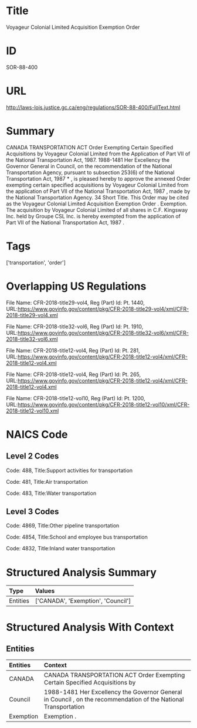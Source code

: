 # Title
Voyageur Colonial Limited Acquisition Exemption Order


# ID
SOR-88-400

# URL
http://laws-lois.justice.gc.ca/eng/regulations/SOR-88-400/FullText.html


# Summary
CANADA TRANSPORTATION ACT Order Exempting Certain Specified Acquisitions by Voyageur Colonial Limited from the Application of Part VII of the National Transportation Act, 1987.
1988-1481 Her Excellency the Governor General in Council, on the recommendation of the National Transportation Agency, pursuant to subsection 253(6) of the  National Transportation Act, 1987 * , is pleased hereby to approve the annexed  Order exempting certain specified acquisitions by Voyageur Colonial Limited from the application of Part VII of the National Transportation Act, 1987 , made by the National Transportation Agency.
34 Short Title.
This Order may be cited as the  Voyageur Colonial Limited Acquisition Exemption Order .
Exemption.
The acquisition by Voyageur Colonial Limited of all shares in C.F. Kingsway Inc. held by Groupe CSL Inc. is hereby exempted from the application of Part VII of the  National Transportation Act, 1987 .


# Tags
['transportation', 'order']


# Overlapping US Regulations
File Name: CFR-2018-title29-vol4, Reg (Part) Id: Pt. 1440, URL:https://www.govinfo.gov/content/pkg/CFR-2018-title29-vol4/xml/CFR-2018-title29-vol4.xml

File Name: CFR-2018-title32-vol6, Reg (Part) Id: Pt. 1910, URL:https://www.govinfo.gov/content/pkg/CFR-2018-title32-vol6/xml/CFR-2018-title32-vol6.xml

File Name: CFR-2018-title12-vol4, Reg (Part) Id: Pt. 281, URL:https://www.govinfo.gov/content/pkg/CFR-2018-title12-vol4/xml/CFR-2018-title12-vol4.xml

File Name: CFR-2018-title12-vol4, Reg (Part) Id: Pt. 265, URL:https://www.govinfo.gov/content/pkg/CFR-2018-title12-vol4/xml/CFR-2018-title12-vol4.xml

File Name: CFR-2018-title12-vol10, Reg (Part) Id: Pt. 1200, URL:https://www.govinfo.gov/content/pkg/CFR-2018-title12-vol10/xml/CFR-2018-title12-vol10.xml




# NAICS Code
## Level 2 Codes
Code: 488, Title:Support activities for transportation

Code: 481, Title:Air transportation

Code: 483, Title:Water transportation




## Level 3 Codes
Code: 4869, Title:Other pipeline transportation

Code: 4854, Title:School and employee bus transportation

Code: 4832, Title:Inland water transportation







# Structured Analysis Summary
| Type     | Values                             |
|:---------|:-----------------------------------|
| Entities | ['CANADA', 'Exemption', 'Council'] |


# Structured Analysis With Context
 


## Entities
| Entities   | Context                                                                                                          |
|:-----------|:-----------------------------------------------------------------------------------------------------------------|
| CANADA     | CANADA TRANSPORTATION ACT Order Exempting Certain Specified Acquisitions by                                      |
| Council    | 1988-1481 Her Excellency the Governor General in  Council , on the recommendation of the National Transportation |
| Exemption  | Exemption .                                                                                                      |


